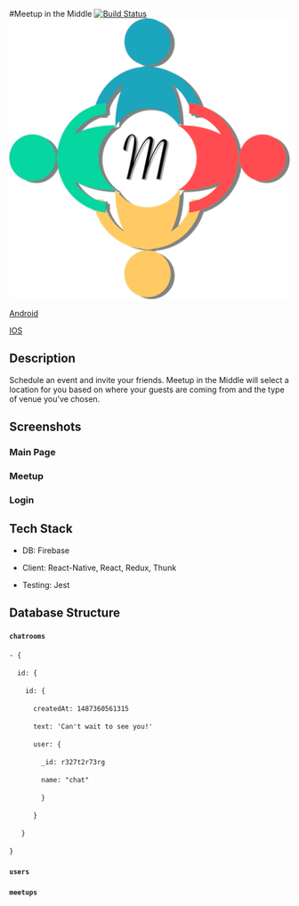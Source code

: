 #Meetup in the Middle [![Build Status](https://travis-ci.org/ThoughtfulThinkers/MeetInTheMiddle.svg?branch=master)](https://travis-ci.org/ThoughtfulThinkers/MeetInTheMiddle)
![Meetup in the Middle](/assets/images/MeetInTheMiddleLogo.png)

[Android]( https://play.google.com/store/apps/details?id=io.nickcoleman.meetinthemiddle "Android")

[IOS]() 

## Description

Schedule an event and invite your friends. Meetup in the Middle will select a location for you based on where your guests are coming from and the type of venue you've chosen.

## Screenshots

### Main Page

### Meetup

### Login

## Tech Stack

- DB: Firebase

- Client: React-Native, React, Redux, Thunk

- Testing: Jest

## Database Structure

#### `chatrooms`

```
- {

  id: {
  
    id: {
    
      createdAt: 1487360561315
      
      text: 'Can't wait to see you!'
      
      user: {
      
        _id: r327t2r73rg
        
        name: "chat"
        
        }
        
      }
      
   }
   
}
```

#### `users`


#### `meetups`

